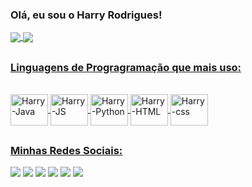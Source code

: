 ### Olá, eu sou o Harry Rodrigues!

<a href="https://github.com/harryrodriads/README.md">
  <img align="center" src="https://github-readme-stats.vercel.app/api?username=harryrodriads&show_icons=true&theme=chartreuse-dark"/>
<a href="https://github.com/harryrodriads/README.md">
<img align="center" src="https://github-readme-stats.vercel.app/api/top-langs/?username=harryrodriads&layout=compact"/>

##

### Linguagens de Progragramação que mais uso:
<div style="display: inline_block"><br>
  <img align="center" alt="Harry-Java" height="50" width="60" src="https://cdn.jsdelivr.net/gh/devicons/devicon/icons/java/java-original-wordmark.svg"/>
  <img align="center" alt="Harry-JS" height="50" width="60" src="https://cdn.jsdelivr.net/gh/devicons/devicon/icons/javascript/javascript-plain.svg"/>
  <img align="center" alt="Harry-Python" height="50" width="60" src="https://cdn.jsdelivr.net/gh/devicons/devicon/icons/python/python-original-wordmark.svg"/>
  <img align="center" alt="Harry-HTML" height="50" width="60" src="https://cdn.jsdelivr.net/gh/devicons/devicon/icons/html5/html5-original-wordmark.svg"/>
  <img align="center" alt="Harry-css" height="50" width="60" src="https://cdn.jsdelivr.net/gh/devicons/devicon/icons/css3/css3-original-wordmark.svg"/>
</div>

##

### Minhas Redes Sociais:

<div>
  <a href="https://www.facebook.com/harryatleticano"><img src="https://img.shields.io/badge/Facebook-1877F2?style=for-the-badge&logo=facebook&logoColor=white"></a>
  <a href="mailto:harryrodriads@gmail.com"><img src="https://img.shields.io/badge/Gmail-D14836?style=for-the-badge&logo=gmail&logoColor=white"></a>
  <a href="https://www.instagram.com/harryrc_/?hl=pt-br"><img src="https://img.shields.io/badge/Instagram-E4405F?style=for-the-badge&logo=instagram&logoColor=white"></a>
  <a href="https://www.linkedin.com/in/harry-rodrigues/"><img src="https://img.shields.io/badge/LinkedIn-0077B5?style=for-the-badge&logo=linkedin&logoColor=white"></a>
  <a href="https://t.me/harry_rodri"><img src="https://img.shields.io/badge/Telegram-2CA5E0?style=for-the-badge&logo=telegram&logoColor=white"></a>
  <a href="https://wa.me/5534984236956"><img src="https://img.shields.io/badge/WhatsApp-25D366?style=for-the-badge&logo=whatsapp&logoColor=white"></a>

  
</div>

##


